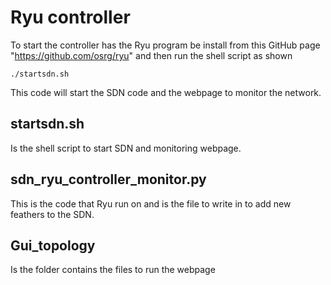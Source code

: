 # Ryu controller

To start the controller has the Ryu program be install from this GitHub page "https://github.com/osrg/ryu" and then run the shell script as shown 

```
./startsdn.sh
```
This code will start the SDN code and the webpage to monitor the network. 


## startsdn.sh
Is the shell script to start SDN and monitoring webpage.

## sdn_ryu_controller_monitor.py
This is the code that Ryu run on and is the file to write in to add new feathers to the SDN. 

## Gui_topology 
Is the folder contains the files to run the webpage  

